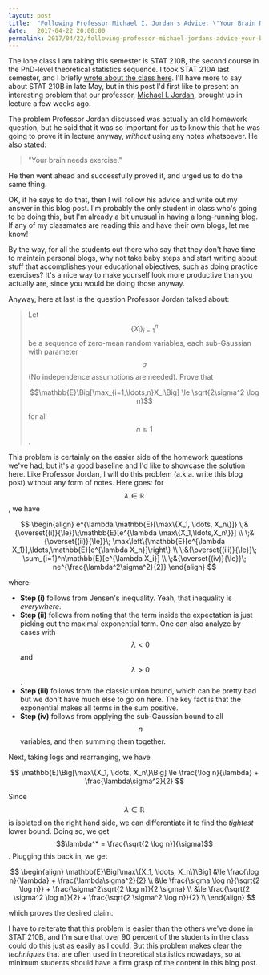 ```yaml
---
layout: post
title:  "Following Professor Michael I. Jordan's Advice: \"Your Brain Needs Exercise\""
date:   2017-04-22 20:00:00
permalink: 2017/04/22/following-professor-michael-jordans-advice-your-brain-needs-exercise
---
```


The lone class I am taking this semester is STAT 210B, the second course in the
PhD-level theoretical statistics sequence. I took STAT 210A last semester, and I
briefly [wrote about the class here][2]. I'll have more to say about STAT 210B
in late May, but in this post I'd first like to present an interesting problem
that our professor, [Michael I. Jordan][1], brought up in lecture a few weeks
ago.

The problem Professor Jordan discussed was actually an old homework question,
but he said that it was so important for us to know this that he was going to
prove it in lecture anyway, *without* using any notes whatsoever. He also
stated:

> "Your brain needs exercise."

He then went ahead and successfully proved it, and urged us to do the same
thing.

OK, if he says to do that, then I will follow his advice and write out my answer
in this blog post. I'm probably the only student in class who's going to be
doing this, but I'm already a bit unusual in having a long-running blog. If any
of my classmates are reading this and have their own blogs, let me know!

By the way, for all the students out there who say that they don't have time to
maintain personal blogs, why not take baby steps and start writing about stuff
that accomplishes your educational objectives, such as doing practice exercises?
It's a nice way to make yourself look more productive than you actually are,
since you would be doing those anyway.

Anyway, here at last is the question Professor Jordan talked about:

> Let $$\{X_i\}_{i=1}^n$$ be a sequence of zero-mean random variables, each
> sub-Gaussian with parameter $$\sigma$$ (No independence assumptions are
> needed). Prove that 
>
> $$\mathbb{E}\Big[\max_{i=1,\ldots,n}X_i\Big] \le \sqrt{2\sigma^2 \log n}$$ 
>
> for all $$n\ge 1$$.

This problem is certainly on the easier side of the homework questions we've
had, but it's a good baseline and I'd like to showcase the solution here. Like
Professor Jordan, I will do this problem (a.k.a. write this blog post) without
any form of notes. Here goes: for $$\lambda \in \mathbb{R}$$, we have

$$
\begin{align}
e^{\lambda \mathbb{E}[\max\{X_1, \ldots, X_n\}]} \;&{\overset{(i)}{\le}}\;\mathbb{E}[e^{\lambda \max\{X_1,\ldots,X_n\}}] \\
\;&{\overset{(ii)}{\le}}\; \max\left\{\mathbb{E}[e^{\lambda X_1}],\ldots,\mathbb{E}[e^{\lambda X_n}]\right\} \\
\;&{\overset{(iii)}{\le}}\; \sum_{i=1}^n\mathbb{E}[e^{\lambda X_i}] \\
\;&{\overset{(iv)}{\le}}\; ne^{\frac{\lambda^2\sigma^2}{2}}
\end{align}
$$

where:

- **Step (i)** follows from Jensen's inequality. Yeah, that inequality is
  *everywhere*.
- **Step (ii)** follows from noting that the term inside the expectation is
  just picking out the maximal exponential term. One can also analyze by cases
  with $$\lambda < 0$$ and $$\lambda > 0$$.
- **Step (iii)** follows from the classic union bound, which can be pretty bad
  but we don't have much else to go on here. The key fact is that the
  exponential makes all terms in the sum positive.
- **Step (iv)** follows from applying the sub-Gaussian bound to all $$n$$
  variables, and then summing them together.

Next, taking logs and rearranging, we have

$$
\mathbb{E}\Big[\max\{X_1, \ldots, X_n\}\Big] \le \frac{\log n}{\lambda} + \frac{\lambda\sigma^2}{2}
$$

Since $$\lambda \in \mathbb{R}$$ is isolated on the right hand side, we can
differentiate it to find the *tightest* lower bound. Doing so, we get
$$\lambda^* = \frac{\sqrt{2 \log n}}{\sigma}$$. Plugging this back in, we get

$$
\begin{align}
\mathbb{E}\Big[\max\{X_1, \ldots, X_n\}\Big] &\le \frac{\log n}{\lambda} + \frac{\lambda\sigma^2}{2} \\
&\le \frac{\sigma \log n}{\sqrt{2 \log n}} + \frac{\sigma^2\sqrt{2 \log n}}{2 \sigma} \\
&\le \frac{\sqrt{2 \sigma^2 \log n}}{2} + \frac{\sqrt{2 \sigma^2 \log n}}{2}  \\
\end{align}
$$

which proves the desired claim.

I have to reiterate that this problem is easier than the others we've done in
STAT 210B, and I'm sure that over 90 percent of the students in the class could
do this just as easily as I could. But this problem makes clear the *techniques*
that are often used in theoretical statistics nowadays, so at minimum students
should have a firm grasp of the content in this blog post.


[1]:https://people.eecs.berkeley.edu/~jordan/
[2]:https://danieltakeshi.github.io/2016/12/20/review-of-theoretical-statistics-stat-210a-at-berkeley/
